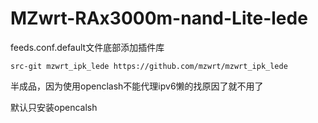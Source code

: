 # MZwrt-RAx3000m-nand-Lite-lede


feeds.conf.default文件底部添加插件库
```
src-git mzwrt_ipk_lede https://github.com/mzwrt/mzwrt_ipk_lede
```
半成品，因为使用openclash不能代理ipv6懒的找原因了就不用了

默认只安装opencalsh
